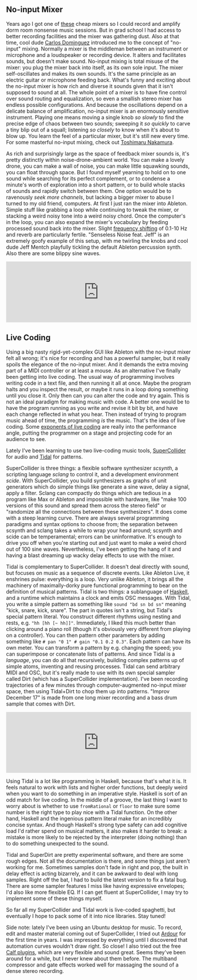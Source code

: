 <!--
.. title: Making Music With No-input Mixer, SuperCollider, and Tidal
.. slug: mixer-supercollider-tidal-music
.. date: 2017-01-09 18:26:25 UTC-05:00
.. tags: sonic, music, tidal, supercollider, feedback
.. category:
.. link:
.. description:
.. type: text
-->

## No-input Mixer

Years ago I got one of [these](http://usa.yamaha.com/products/live_sound/mixers/analog-mixers/mg102c/) cheap mixers so I could record and amplify dorm room nonsense music sessions. But in grad school I had access to better recording facilities and the mixer was gathering dust. Also at that time, cool dude [Carlos Dominguez](https://charlossound.wordpress.com/) introduced me to the concept of "no-input" mixing. Normally a mixer is the middleman between an instrument or microphone and a loudspeaker or recording device. It alters and facilitates sounds, but doesn't make sound. No-input mixing is total misuse of the mixer: you plug the mixer back into itself, as its own sole input. The mixer self-oscillates and makes its own sounds. It's the same principle as an electric guitar or microphone feeding back. What's funny and exciting about the no-input mixer is how rich and diverse it sounds given that it isn't supposed to sound at all. The whole point of a mixer is to have fine control over sound routing and equalization, so even a smallish stereo mixer has endless possible configurations. And because the oscillations depend on a delicate balance of amplification, no-input mixer is an enormously sensitive instrument. Playing one means moving a single knob *so slowly* to find the precise edge of chaos between two sounds; sweeping it *so quickly* to carve a tiny blip out of a squall; listening *so closely* to know when it's about to blow up. You learn the feel of a particular mixer, but it's still new every time. For some masterful no-input mixing, check out [Toshimaru Nakamura](https://en.wikipedia.org/wiki/Toshimaru_Nakamura).

As rich and surprisingly large as the space of feedback mixer sounds is, it's pretty distinctly within noise-drone-ambient world. You can make a lovely drone, you can make a wall of noise, you can make little squawking sounds, you can float through space. But I found myself yearning to hold on to one sound while searching for its perfect complement, or to condense a minute's worth of exploration into a short pattern, or to build whole stacks of sounds and rapidly switch between them. One option would be to ravenously *seek more channels*, but lacking a bigger mixer to abuse I turned to my old friend, computers. At first I just ran the mixer into Ableton. Simple stuff like grabbing a loop while continuing to tweak the mixer, or stacking a weird noisy tone into a weird noisy chord. Once the computer's in the loop, you can also expand the mixer's vocabulary by feeding processed sound back into the mixer. Slight [frequency shifting](https://en.wikipedia.org/wiki/Single-sideband_modulation) of 0.1-10 Hz and reverb are particularly fertile. "Senseless Noise feat. Jeff" is an extremely goofy example of this setup, with me twirling the knobs and cool dude Jeff Mentch playfully tickling the default Ableton percussion synth. Also there are some blippy sine waves.

<iframe width="100%" height="166" scrolling="no" frameborder="no" src="https://w.soundcloud.com/player/?url=https%3A//api.soundcloud.com/tracks/247613308&color=%2399aadd&amp;auto_play=false&amp;hide_related=false&amp;show_comments=true&amp;show_user=true&amp;show_reposts=false"></iframe>

## Live Coding

Using a big nasty rigid-yet-complex GUI like Ableton with the no-input mixer felt all wrong; it's nice for recording and has a powerful sampler, but it really spoils the elegance of the no-input mixer. And it demands the extra moving part of a MIDI controller or at least a mouse. As an alternative I've finally been getting into live coding. The usual way of programming involves writing code in a text file, and then running it all at once. Maybe the program halts and you inspect the result, or maybe it runs in a loop doing something until you close it. Only then can you can alter the code and try again. This is not an ideal paradigm for making music with code. A better one would be to have the program running as you write and revise it bit by bit, and have each change reflected in what you hear. Then instead of trying to program music ahead of time, the programming *is* the music. That's the idea of live coding. Some [exponents of live coding](https://toplap.org/about/) are really into the performance angle, putting the programmer on a stage and projecting code for an audience to see.

Lately I've been learning to use two live-coding music tools, [SuperCollider](http://supercollider.github.io/) for audio and [Tidal](https://tidalcycles.org/) for patterns.

SuperCollider is three things: a flexible software synthesizer *scsynth*, a scripting language *sclang* to control it, and a development environment *scide*. With SuperCollider, you build synthesizers as graphs of unit generators which do simple things like generate a sine wave, delay a signal, apply a filter. Sclang can compactly do things which are tedious in a program like Max or Ableton and impossible with hardware, like "make 100 versions of this sound and spread them across the stereo field" or "randomize all the connections between these synthesizers". It does come with a steep learning curve. There are always several programming paradigms and syntax options to choose from; the separation between scsynth and sclang takes a while to wrap your head around; scsynth and scide can be temperamental; errors can be uninformative. It's enough to drive you off when you're starting out and just want to make a weird chord out of 100 sine waves. Nevertheless, I've been getting the hang of it and having a blast dreaming up wacky delay effects to use with the mixer.

Tidal is complementary to SuperCollider. It doesn't deal directly with sound, but focuses on music as a sequence of discrete events. Like Ableton Live, it enshrines pulse: everything is a loop. Very unlike Ableton, it brings all the machinery of maximally-dorky pure functional programming to bear on the definition of musical patterns. Tidal is two things: a sublanguage of [Haskell](https://www.haskell.org/), and a runtime which maintains a clock and emits OSC messages. With Tidal, you write a simple pattern as something like `sound "bd sn bd sn"` meaning "kick, snare, kick, snare". The part in quotes isn't a string, but Tidal's special pattern literal. You construct different rhythms using nesting and rests, e.g. `"hh [hh [~ hh]]"`. Immediately, I liked this much better than clicking around a piano roll (though it's obviously very different from playing on a controller). You can then pattern other parameters by adding something like `# pan "0 1" # gain "0.1 0.2 0.3"`. Each pattern can have its own meter. You can transform a pattern by e.g. changing the speed; you can superimpose or concatenate lists of patterns. And since Tidal is a *language*, you can do all that recursively, building complex patterns up of simple atoms, inventing and reusing processes. Tidal can send arbitrary MIDI and OSC, but it's really made to use with its own special sampler called Dirt (which has a SuperCollider implementation). I've been recording trajectories of a few minutes through computer-augmented no-input mixer space, then using Tidal+Dirt to chop them up into patterns. "Improv December 17" is made from one long mixer recording and a bass drum sample that comes with Dirt.

<iframe width="100%" height="166" scrolling="no" frameborder="no" src="https://w.soundcloud.com/player/?url=https%3A//api.soundcloud.com/tracks/298537508&color=%2399aadd&amp;auto_play=false&amp;hide_related=false&amp;show_comments=true&amp;show_user=true&amp;show_reposts=false"></iframe>

Using Tidal is a lot like programming in Haskell, because that's what it is. It feels natural to work with lists and higher order functions, but deeply weird when you want to do something in an imperative style. Haskell is sort of an odd match for live coding. In the middle of a groove, the last thing I want to worry about is whether to use `fromRational` or `floor` to make sure some number is the right type to play nice with a Tidal function. On the other hand, Haskell and the ingenious pattern literal make for an incredibly concise syntax. And though Haskell's strong type safety can add cognitive load I'd rather spend on musical matters, it also makes it harder to break: a mistake is more likely to be rejected by the interpreter (doing nothing) than to do something unexpected to the sound.

Tidal and SuperDirt are pretty experimental software, and there are some rough edges. Not all the documentation is there, and some things just aren't working for me. Sometimes samples don't fade in right and pop, the built in delay effect is acting bizarrely, and it can be awkward to deal with long samples. Right off the bat, I had to build the latest version to fix a fatal bug. There are some sampler features I miss like having expressive envelopes; I'd also like more flexible EQ. If I can get fluent at SuperCollider, I may try to implement some of these things myself.

So far all my SuperCollider and Tidal work is live-coded spaghetti, but eventually I hope to pack some of it into nice libraries. Stay tuned!

Side note: lately I've been using an Ubuntu desktop for music. To record, edit and master material coming out of SuperCollider, I tried out [Ardour](https://ardour.org/) for the first time in years. I was impressed by everything until I discovered that automation curves wouldn't draw right. So close! I also tried out the free [Calf plugins](http://calf-studio-gear.org/), which are very flexible and sound great. Seems they've been around for a while, but I never knew about them before. The multiband compressor and gate effects worked well for massaging the sound of a dense stereo recording.
